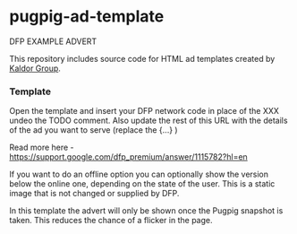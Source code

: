 pugpig-ad-template
==================

DFP EXAMPLE ADVERT

This repository includes source code for HTML ad templates created by [Kaldor Group](http://kaldorgroup.com).

### Template

Open the template and insert your DFP network code in place of the XXX undeo the TODO comment.
Also update the rest of this URL with the details of the ad you want to serve (replace the {...} )

Read more here - https://support.google.com/dfp_premium/answer/1115782?hl=en

If you want to do an offline option you can optionally show the version below the online one, depending on the state of the user. This is a static image that is not changed or supplied by DFP. 

In this template the advert will only be shown once the Pugpig snapshot is taken. This reduces the chance of a flicker in the page.